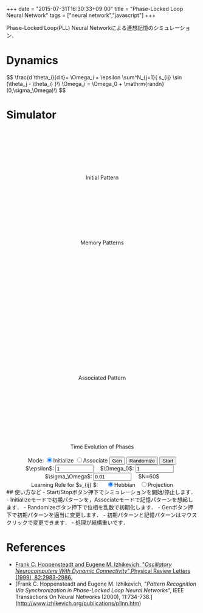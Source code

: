 +++
date = "2015-07-31T16:30:33+09:00"
title = "Phase-Locked Loop Neural Network"
tags = ["neural network","javascript"]
+++

Phase-Locked Loop(PLL) Neural Networkによる連想記憶のシミュレーション．

<link type="text/css" rel="stylesheet" href="https://cdnjs.cloudflare.com/ajax/libs/rickshaw/1.5.1/rickshaw.min.css">
<script type="text/javascript" src="https://cdn.rawgit.com/peakbook/PLLNN/v1.0/assets/js/d3.min.js"></script>
<script type="text/javascript" src="https://cdn.rawgit.com/peakbook/PLLNN/v1.0/assets/js/numeric-1.2.6.min.js"></script>
<script type="text/javascript" src="https://cdn.rawgit.com/peakbook/PLLNN/v1.0/assets/js/random-0.26.js"></script>
<script type="text/javascript" src="https://cdnjs.cloudflare.com/ajax/libs/rickshaw/1.5.1/rickshaw.min.js"></script>
<script type="text/javascript" src="https://cdn.rawgit.com/peakbook/PLLNN/v1.0/assets/js/oscillator.js"></script>

# Dynamics
<div>
$$
\frac{d \theta_i}{d t}= \Omega_i + \epsilon \sum^N_{j=1}{ s_{ij} \sin (\theta_j - \theta_i) }\\
\Omega_i = \Omega_0 + \mathrm{randn}(0,\sigma_\Omega)\\
$$
</div>

# Simulator

<div style="text-align: center; margin: 0 auto">

<div style="margin: 0 auto;">
<div style="display: inline-block;margin: 0 auto; width: 300px;">
<div style="display: block;">
<div id="pattern_r" style="display: inline-block;margin: 10px 10px;height: 100px;"></div>
<br>
Initial Pattern<br>
</div>
<br>
<div style="display: block; margin: 0 auto;">
<div id="pattern_0" style="display: inline-block;margin: 10px 10px;height: 100px"></div>
<div id="pattern_1" style="display: inline-block;margin: 10px 10px;height: 100px"></div>
<div id="pattern_2" style="display: inline-block;margin: 10px 10px;height: 100px"></div>
<p>Memory Patterns</p>
</div>
</div>

<div style="display: inline-block; width: 300px;">
<div id="viz" style="margin: 10px 10px; height: 300px;"></div>
<p>Associated Pattern</p>
</div>
</div>

<div style="margin: 0 auto;width: 500px;height: 150px;">
<div id="y_axis" style="position: absolute; width: 30px; height: 160px;"></div>
<div id="chart_order" style="position: absolute; width: 300px; height: 150px; margin-left: 30px;"></div>
<div id="viz_phases" style="position: absolute; width: 150px; height: 150px; margin-left: 350px;"></div>
</div>
Time Evolution of Phases
<div>
<br>
Mode:
<input type="radio" id="modes" name="modes" value="initialize" checked="checked" onChange="change_mode()">Initialize
<input type="radio" name="modes" value="associate" onChange="change_mode()">Associate
<input type="button" id="button_change" value="Gen" onclick="change_pattern()" >
<input type="button" id="button_reset" value="Randomize" onclick="randomize()" >
<input type="button" id="button_start" value="Start" onclick="start()" >
<br>
$\epsilon$: <input type="number" id="param_epsilon" min="0" max="10" step="0.1" value="1" style="width: 100px;" onChange="change_param();" >&emsp;
$\Omega_0$: <input type="number" id="param_omega" min="0" max="5" step="0.1" value="1" style="width: 100px;" onChange="change_param();" >&emsp;
$\sigma_\Omega$: <input type="number" id="param_sigma" min="0" max="1" step="0.01" value="0.01" style="width: 100px;" onChange="change_param(); ">&emsp;
$N=60$
<br>
Learning Rule for $s_{ij} $: &emsp;
<input type="radio" id="lmethod" name="lmethod" value="Hebbian" checked="checked" onChange="change_learning();">Hebbian &nbsp;
<input type="radio" name="lmethod" value="Projection" onChange="change_learning();">Projection
<br> 
</div>

</div>
## 使い方など
- Start/Stopボタン押下でシミュレーションを開始/停止します．
- Initializeモードで初期パターンを，Associateモードで記憶パターンを想起します．
- Randomizeボタン押下で位相を乱数で初期化します．
- Genボタン押下で初期パターンを適当に変更します．
- 初期パターンと記憶パターンはマウスクリックで変更できます．
- 処理が結構重いです．

# References
- [Frank C. Hoppensteadt and Eugene M. Izhikevich, "*Oscillatory Neurocomputers With Dynamic Connectivity*",Physical Review Letters (1999), 82:2983-2986.](http://www.izhikevich.org/publications/oscomp.htm)
- [Frank C. Hoppensteadt and Eugene M. Izhikevich, "*Pattern Recognition Via Synchronization in Phase-Locked Loop Neural Networks*", IEEE Transactions On Neural Networks (2000), 11:734-738.] (http://www.izhikevich.org/publications/pllnn.htm)

<script type="application/javascript;version=1.7" src="https://cdn.rawgit.com/peakbook/PLLNN/v1.0/assets/js/main.js"></script>
<script type="text/javascript">
if (typeof window.fx === 'undefined') {
    var oldScript = document.querySelector('script[type="application/javascript;version=1.7"]');
    console.log(oldScript);
    //document.body.removeChild(oldScript);
    oldScript.type="text/javascript";
    document.body.appendChild(oldScript);
}
</script>


